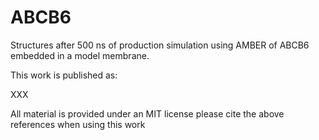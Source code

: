 # ABCB6

Structures after 500 ns of production simulation using AMBER of ABCB6 embedded in a model membrane. 

This work is published as:

XXX

All material is provided under an MIT license please cite the above references when using this work
